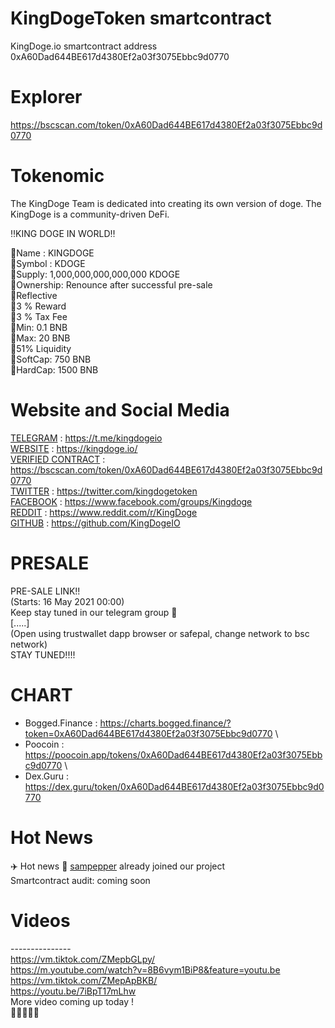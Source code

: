# KingDogeToken smartcontract
KingDoge.io smartcontract address 0xA60Dad644BE617d4380Ef2a03f3075Ebbc9d0770

# Explorer
https://bscscan.com/token/0xA60Dad644BE617d4380Ef2a03f3075Ebbc9d0770

# Tokenomic 

The KingDoge Team is dedicated into creating its own version of doge. The KingDoge is a community-driven DeFi.

‼️KING DOGE IN WORLD‼️

🔸Name : KINGDOGE\
🔸Symbol : KDOGE\
🔸Supply: 1,000,000,000,000,000 KDOGE\
🔸Ownership: Renounce after successful pre-sale\
🔸Reflective\
    🔸3 % Reward\
    🔸3 % Tax Fee\
🔸Min: 0.1 BNB\
🔸Max: 20 BNB\
🔸51% Liquidity\
🔸SoftCap: 750 BNB\
🔸HardCap: 1500 BNB 

# Website and Social Media
[TELEGRAM](https://t.me/kingdogeio) : https://t.me/kingdogeio \
[WEBSITE](https://kingdoge.io/) : https://kingdoge.io/ \
[VERIFIED CONTRACT](https://bscscan.com/token/0xA60Dad644BE617d4380Ef2a03f3075Ebbc9d0770) : https://bscscan.com/token/0xA60Dad644BE617d4380Ef2a03f3075Ebbc9d0770 \
[TWITTER](https://twitter.com/kingdogetoken) :  https://twitter.com/kingdogetoken \
[FACEBOOK](https://www.facebook.com/groups/Kingdoge) : https://www.facebook.com/groups/Kingdoge \
[REDDIT](https://www.reddit.com/r/KingDoge/) : https://www.reddit.com/r/KingDoge \
[GITHUB](https://github.com/KingDogeIO) : https://github.com/KingDogeIO 

# PRESALE 
PRE-SALE LINK!! \
(Starts: 16 May 2021 00:00) \
Keep stay tuned in our telegram group 👀 \
[.....] \
(Open using trustwallet dapp browser or safepal, change network to bsc network) \
STAY TUNED!!!! 

# CHART
* Bogged.Finance : https://charts.bogged.finance/?token=0xA60Dad644BE617d4380Ef2a03f3075Ebbc9d0770 \
* Poocoin : https://poocoin.app/tokens/0xA60Dad644BE617d4380Ef2a03f3075Ebbc9d0770 \
* Dex.Guru : https://dex.guru/token/0xA60Dad644BE617d4380Ef2a03f3075Ebbc9d0770

# Hot News
✈️ Hot news 👀  [sampepper](https://twitter.com/sampepper) already joined our project \
Smartcontract audit: coming soon 

# Videos
--------------- \
https://vm.tiktok.com/ZMepbGLpy/ \
https://m.youtube.com/watch?v=8B6vym1BiP8&feature=youtu.be \
https://vm.tiktok.com/ZMepApBKB/ \
https://youtu.be/7iBpT17mLhw \
More video coming up today ! \
🚀🚀🚀🚀🚀 
